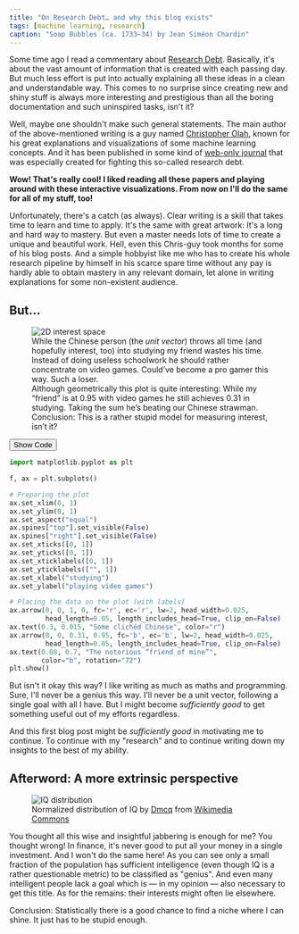 ```yaml
---
title: "On Research Debt… and why this blog exists"
tags: [machine learning, research]
caption: "Soap Bubbles (ca. 1733–34) by Jean Siméon Chardin"
---
```


Some time ago I read a commentary about [Research Debt](https://distill.pub/2017/research-debt/). Basically, it's about the vast amount of information that is created with each passing day. But much less effort is put into actually explaining all these ideas in a clean and understandable way. This comes to no surprise since creating new and shiny stuff is always more interesting and prestigious than all the boring documentation and such uninspired tasks, isn't it?

Well, maybe one shouldn't make such general statements. The main author of the above-mentioned writing is a guy named [Christopher Olah](https://colah.github.io/), known for his great explanations and visualizations of some machine learning concepts. And it has been published in some kind of [web-only journal](https://distill.pub/) that was especially created for fighting this so-called research debt.

**Wow! That's really cool! I liked reading all these papers and playing around with these interactive visualizations. From now on I'll do the same for all of my stuff, too!**

Unfortunately, there's a catch (as always). Clear writing is a skill that takes time to learn and time to apply. It's the same with great artwork: It's a long and hard way to mastery. But even a master needs lots of time to create a unique and beautiful work. Hell, even this Chris-guy took months for some of his blog posts. And a simple hobbyist like me who has to create his whole research pipeline by himself in his scarce spare time without any pay is hardly able to obtain mastery in any relevant domain, let alone in writing explanations for some non-existent audience.

## But…

<figure>
  <img src="{{ site.baseurl }}/assets/{{ page.slug }}/interest_vector_2d.svg" alt="2D interest space" style="min-width:60%;">
  <figcaption>While the Chinese person (the <em>unit vector</em>) throws all time (and hopefully interest, too) into studying my friend wastes his time. Instead of doing useless schoolwork he should rather concentrate on video games. Could’ve become a pro gamer this way. Such a loser.<br>
  Although geometrically this plot is quite interesting: While my “friend” is at 0.95 with video games he still achieves 0.31 in studying. Taking the sum he’s beating our Chinese strawman.<br>
  Conclusion: This is a rather stupid model for measuring interest, isn’t it?</figcaption>
</figure>

<button onclick="toggleCode(0)" class="toggle">Show Code</button>

```python
import matplotlib.pyplot as plt

f, ax = plt.subplots()

# Preparing the plot
ax.set_xlim(0, 1)
ax.set_ylim(0, 1)
ax.set_aspect("equal")
ax.spines["top"].set_visible(False)
ax.spines["right"].set_visible(False)
ax.set_xticks([0, 1])
ax.set_yticks([0, 1])
ax.set_xticklabels([0, 1])
ax.set_yticklabels(["", 1])
ax.set_xlabel("studying")
ax.set_ylabel("playing video games")

# Placing the data on the plot (with labels)
ax.arrow(0, 0, 1, 0, fc='r', ec='r', lw=2, head_width=0.025,
         head_length=0.05, length_includes_head=True, clip_on=False)
ax.text(0.3, 0.015, "Some clichéd Chinese", color="r")
ax.arrow(0, 0, 0.31, 0.95, fc='b', ec='b', lw=2, head_width=0.025,
         head_length=0.05, length_includes_head=True, clip_on=False)
ax.text(0.08, 0.7, "The notorious “friend of mine”",
        color="b", rotation="72")
plt.show()
```

But isn't it okay this way? I like writing as much as maths and programming. Sure, I'll never be a genius this way. I'll never be a unit vector, following a single goal with all I have. But I might become *sufficiently good* to get something useful out of my efforts regardless.

And this first blog post might be *sufficiently good* in motivating me to continue. To continue with my "research" and to continue writing down my insights to the best of my ability.

## Afterword: A more extrinsic perspective

<figure>
  <img src="{{ site.baseurl }}/assets/{{ page.slug }}/iq_distribution.svg" alt="IQ distribution" style="min-width:80%;">
  <figcaption>Normalized distribution of IQ by <a href="https://commons.wikimedia.org/wiki/User:Dmcq">Dmcq</a> from <a href="https://commons.wikimedia.org/wiki/File:IQ_distribution.svg">Wikimedia Commons</a></figcaption>
</figure>

You thought all this wise and insightful jabbering is enough for me? You thought wrong! In finance, it's never good to put all your money in a single investment. And I won't do the same here! As you can see only a small fraction of the population has sufficient intelligence (even though IQ is a rather questionable metric) to be classified as "genius". And even many intelligent people lack a goal which is — in my opinion — also necessary to get this title. As for the remains: their interests might often lie elsewhere.

Conclusion: Statistically there is a good chance to find a niche where I can shine. It just has to be stupid enough.